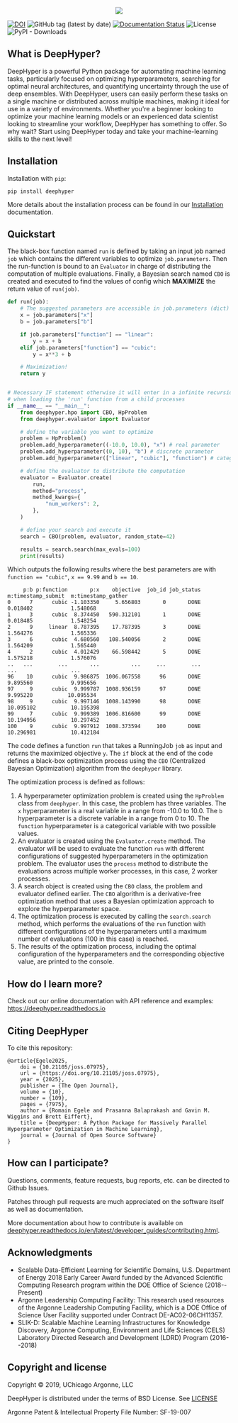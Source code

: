 <p align="center">
<img src="docs/_static/logo/medium.png">
</p>

[![DOI](https://zenodo.org/badge/156403341.svg)](https://zenodo.org/badge/latestdoi/156403341)
![GitHub tag (latest by date)](https://img.shields.io/github/tag-date/deephyper/deephyper.svg?label=version)
[![Documentation Status](https://readthedocs.org/projects/deephyper/badge/?version=latest)](https://deephyper.readthedocs.io/en/latest/?badge=latest)
![License](https://img.shields.io/github/license/deephyper/deephyper)
![PyPI - Downloads](https://img.shields.io/pypi/dm/deephyper.svg?label=Pypi%20downloads)

## What is DeepHyper?

DeepHyper is a powerful Python package for automating machine learning tasks, particularly focused on optimizing hyperparameters, searching for optimal neural architectures, and quantifying uncertainty through the use of deep ensembles. With DeepHyper, users can easily perform these tasks on a single machine or distributed across multiple machines, making it ideal for use in a variety of environments. Whether you're a beginner looking to optimize your machine learning models or an experienced data scientist looking to streamline your workflow, DeepHyper has something to offer. So why wait? Start using DeepHyper today and take your machine-learning skills to the next level!

## Installation

Installation with `pip`:

```console
pip install deephyper
```

More details about the installation process can be found in our [Installation](https://deephyper.readthedocs.io/en/stable/install/) documentation.

## Quickstart

The black-box function named `run` is defined by taking an input job named `job` which contains the different variables to optimize `job.parameters`. Then the run-function is bound to an `Evaluator` in charge of distributing the computation of multiple evaluations. Finally, a Bayesian search named `CBO` is created and executed to find the values of config which **MAXIMIZE** the return value of `run(job)`.

```python
def run(job):
    # The suggested parameters are accessible in job.parameters (dict)
    x = job.parameters["x"]
    b = job.parameters["b"]

    if job.parameters["function"] == "linear":
        y = x + b
    elif job.parameters["function"] == "cubic":
        y = x**3 + b

    # Maximization!
    return y


# Necessary IF statement otherwise it will enter in a infinite recursion
# when loading the 'run' function from a child processes
if __name__ == "__main__":
    from deephyper.hpo import CBO, HpProblem
    from deephyper.evaluator import Evaluator

    # define the variable you want to optimize
    problem = HpProblem()
    problem.add_hyperparameter((-10.0, 10.0), "x") # real parameter
    problem.add_hyperparameter((0, 10), "b") # discrete parameter
    problem.add_hyperparameter(["linear", "cubic"], "function") # categorical parameter

    # define the evaluator to distribute the computation
    evaluator = Evaluator.create(
        run,
        method="process",
        method_kwargs={
            "num_workers": 2,
        },
    )

    # define your search and execute it
    search = CBO(problem, evaluator, random_state=42)

    results = search.search(max_evals=100)
    print(results)
```

Which outputs the following results where the best parameters are with `function == "cubic"`, 
`x == 9.99` and `b == 10`.

```verbatim
     p:b p:function       p:x    objective  job_id job_status  m:timestamp_submit  m:timestamp_gather
0      7      cubic -1.103350     5.656803       0       DONE            0.018402            1.548068
1      3      cubic  8.374450   590.312101       1       DONE            0.018485            1.548254
2      9     linear  8.787395    17.787395       3       DONE            1.564276            1.565336
3      6      cubic  4.680560   108.540056       2       DONE            1.564209            1.565440
4      2      cubic  4.012429    66.598442       5       DONE            1.575218            1.576076
..   ...        ...       ...          ...     ...        ...                 ...                 ...
96    10      cubic  9.986875  1006.067558      96       DONE            9.895560            9.995656
97     9      cubic  9.999787  1008.936159      97       DONE            9.995220           10.095534
98     9      cubic  9.997146  1008.143990      98       DONE           10.095102           10.195398
99     7      cubic  9.999389  1006.816600      99       DONE           10.194956           10.297452
100    9      cubic  9.997912  1008.373594     100       DONE           10.296981           10.412184
```

The code defines a function `run` that takes a RunningJob `job` as input and returns the maximized objective `y`. The `if` block at the end of the code defines a black-box optimization process using the `CBO` (Centralized Bayesian Optimization) algorithm from the `deephyper` library.

The optimization process is defined as follows:

1. A hyperparameter optimization problem is created using the `HpProblem` class from `deephyper`. In this case, the problem has three variables. The `x` hyperparameter is a real variable in a range from -10.0 to 10.0. The `b` hyperparameter is a discrete variable in a range from 0 to 10. The `function` hyperparameter is a categorical variable with two possible values.
2. An evaluator is created using the `Evaluator.create` method. The evaluator will be used to evaluate the function `run` with different configurations of suggested hyperparameters in the optimization problem. The evaluator uses the `process` method to distribute the evaluations across multiple worker processes, in this case, 2 worker processes.
3. A search object is created using the `CBO` class, the problem and evaluator defined earlier. The `CBO` algorithm is a derivative-free optimization method that uses a Bayesian optimization approach to explore the hyperparameter space.
4. The optimization process is executed by calling the `search.search` method, which performs the evaluations of the `run` function with different configurations of the hyperparameters until a maximum number of evaluations (100 in this case) is reached.
5. The results of the optimization process, including the optimal configuration of the hyperparameters and the corresponding objective value, are printed to the console.

## How do I learn more?

Check out our online documentation with API reference and examples: <https://deephyper.readthedocs.io>

## Citing DeepHyper

To cite this repository:

```
@article{Egele2025,
    doi = {10.21105/joss.07975},
    url = {https://doi.org/10.21105/joss.07975},
    year = {2025},
    publisher = {The Open Journal},
    volume = {10},
    number = {109},
    pages = {7975},
    author = {Romain Egele and Prasanna Balaprakash and Gavin M. Wiggins and Brett Eiffert},
    title = {DeepHyper: A Python Package for Massively Parallel Hyperparameter Optimization in Machine Learning},
    journal = {Journal of Open Source Software}
}
```

## How can I participate?

Questions, comments, feature requests, bug reports, etc. can be directed to Github Issues.

Patches through pull requests are much appreciated on the software itself as well as documentation.

More documentation about how to contribute is available on [deephyper.readthedocs.io/en/latest/developer_guides/contributing.html](https://deephyper.readthedocs.io/en/latest/developer_guides/contributing.html).

## Acknowledgments

* Scalable Data-Efficient Learning for Scientific Domains, U.S. Department of Energy 2018 Early Career Award funded by the Advanced Scientific Computing Research program within the DOE Office of Science (2018--Present)
* Argonne Leadership Computing Facility: This research used resources of the Argonne Leadership Computing Facility, which is a DOE Office of Science User Facility supported under Contract DE-AC02-06CH11357.
* SLIK-D: Scalable Machine Learning Infrastructures for Knowledge Discovery, Argonne Computing, Environment and Life Sciences (CELS) Laboratory Directed Research and Development (LDRD) Program (2016--2018)

## Copyright and license

Copyright © 2019, UChicago Argonne, LLC

DeepHyper is distributed under the terms of BSD License. See [LICENSE](https://github.com/deephyper/deephyper/blob/master/LICENSE)

Argonne Patent & Intellectual Property File Number: SF-19-007
